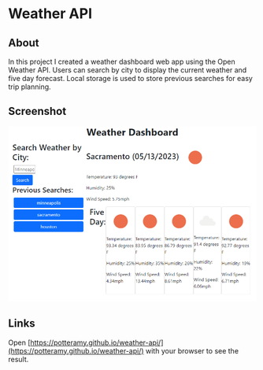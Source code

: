 # Weather API
## About
In this project I created a weather dashboard web app using the Open Weather API. Users can search by city to display the current weather and five day forecast. Local storage is used to store previous searches for easy trip planning. 
## Screenshot
![Here is a screenshot of the result page.](./assets/images/_C__Users_potte_bootcamp_homework_weather-api_index.html_.png)
## Links
Open [https://potteramy.github.io/weather-api/](https://potteramy.github.io/weather-api/) with your browser to see the result.